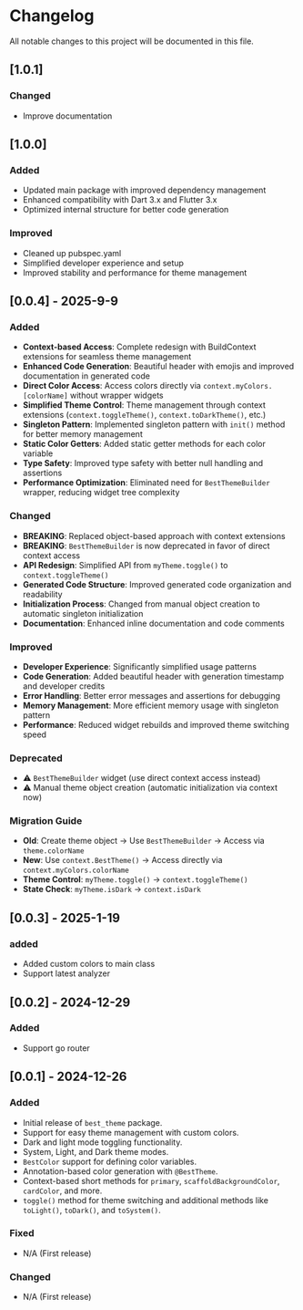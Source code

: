 # Changelog

All notable changes to this project will be documented in this file.
## [1.0.1]
### Changed
- Improve documentation

## [1.0.0]
### Added
- Updated main package with improved dependency management
- Enhanced compatibility with Dart 3.x and Flutter 3.x
- Optimized internal structure for better code generation

### Improved
- Cleaned up pubspec.yaml
- Simplified developer experience and setup
- Improved stability and performance for theme management


## [0.0.4] - 2025-9-9
### Added
-  **Context-based Access**: Complete redesign with BuildContext extensions for seamless theme management
-  **Enhanced Code Generation**: Beautiful header with emojis and improved documentation in generated code
- **Direct Color Access**: Access colors directly via `context.myColors.[colorName]` without wrapper widgets
- **Simplified Theme Control**: Theme management through context extensions (`context.toggleTheme()`, `context.toDarkTheme()`, etc.)
- **Singleton Pattern**: Implemented singleton pattern with `init()` method for better memory management
- **Static Color Getters**: Added static getter methods for each color variable
- **Type Safety**: Improved type safety with better null handling and assertions
- **Performance Optimization**: Eliminated need for `BestThemeBuilder` wrapper, reducing widget tree complexity

### Changed
- **BREAKING**: Replaced object-based approach with context extensions
-  **BREAKING**: `BestThemeBuilder` is now deprecated in favor of direct context access
-  **API Redesign**: Simplified API from `myTheme.toggle()` to `context.toggleTheme()`
-  **Generated Code Structure**: Improved generated code organization and readability
-  **Initialization Process**: Changed from manual object creation to automatic singleton initialization
-  **Documentation**: Enhanced inline documentation and code comments

### Improved
-  **Developer Experience**: Significantly simplified usage patterns
-  **Code Generation**: Added beautiful header with generation timestamp and developer credits
-  **Error Handling**: Better error messages and assertions for debugging
-  **Memory Management**: More efficient memory usage with singleton pattern
-  **Performance**: Reduced widget rebuilds and improved theme switching speed

### Deprecated
- ⚠️ `BestThemeBuilder` widget (use direct context access instead)
- ⚠️ Manual theme object creation (automatic initialization via context now)

### Migration Guide
- **Old**: Create theme object → Use `BestThemeBuilder` → Access via `theme.colorName`
- **New**: Use `context.BestTheme()` → Access directly via `context.myColors.colorName`
- **Theme Control**: `myTheme.toggle()` → `context.toggleTheme()`
- **State Check**: `myTheme.isDark` → `context.isDark`

## [0.0.3] - 2025-1-19
### added
- Added custom colors to main class
- Support latest analyzer

## [0.0.2] - 2024-12-29
### Added
- Support go router

## [0.0.1] - 2024-12-26
### Added
- Initial release of `best_theme` package.
- Support for easy theme management with custom colors.
- Dark and light mode toggling functionality.
- System, Light, and Dark theme modes.
- `BestColor` support for defining color variables.
- Annotation-based color generation with `@BestTheme`.
- Context-based short methods for `primary`, `scaffoldBackgroundColor`, `cardColor`, and more.
- `toggle()` method for theme switching and additional methods like `toLight()`, `toDark()`, and `toSystem()`.

### Fixed
- N/A (First release)

### Changed
- N/A (First release)
